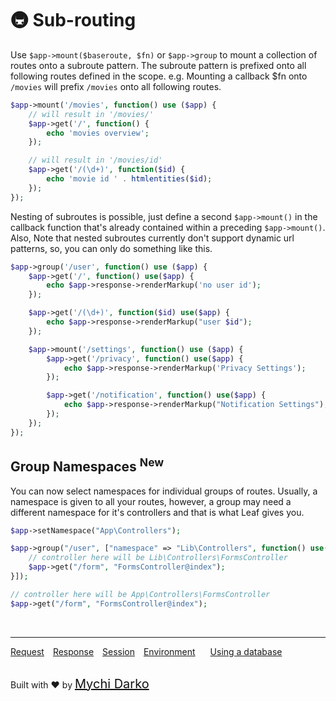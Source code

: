 # 🚇 Sub-routing

Use `$app->mount($baseroute, $fn)` or `$app->group` to mount a collection of routes onto a subroute pattern. The subroute pattern is prefixed onto all following routes defined in the scope. e.g. Mounting a callback $fn onto `/movies` will prefix `/movies` onto all following routes.

```php
$app->mount('/movies', function() use ($app) {
    // will result in '/movies/'
    $app->get('/', function() {
        echo 'movies overview';
    });

    // will result in '/movies/id'
    $app->get('/(\d+)', function($id) {
        echo 'movie id ' . htmlentities($id);
    });
});
```

Nesting of subroutes is possible, just define a second `$app->mount()` in the callback function that's already contained within a preceding `$app->mount()`. Also, Note that nested subroutes currently don't support dynamic url patterns, so, you can only do something like this.

```php
$app->group('/user', function() use ($app) {
    $app->get('/', function() use($app) {
        echo $app->response->renderMarkup('no user id');
    });

    $app->get('/(\d+)', function($id) use($app) {
        echo $app->response->renderMarkup("user $id");
    });

    $app->mount('/settings', function() use ($app) {
        $app->get('/privacy', function() use($app) {
            echo $app->response->renderMarkup('Privacy Settings');
        });

        $app->get('/notification', function() use($app) {
            echo $app->response->renderMarkup("Notification Settings");
        });
    });
});
```

## Group Namespaces <sup class="new-tag-1">New</sup>

You can now select namespaces for individual groups of routes. Usually, a namespace is given to all your routes, however, a group may need a different namespace for it's controllers and that is what Leaf gives you.

```php
$app->setNamespace("App\Controllers");

$app->group("/user", ["namespace" => "Lib\Controllers", function() use($app) {
    // controller here will be Lib\Controllers\FormsController
    $app->get("/form", "FormsController@index");
}]);

// controller here will be App\Controllers\FormsController
$app->get("/form", "FormsController@index");
```

<br>
<hr>

<a href="#/v/2.0/http/request" style="margin: 0px">Request</a>
<a href="#/v/2.0/http/response" style="margin: 0px 10px;">Response</a>
<a href="#/v/2.0/http/session" style="margin: 0px; 10px;">Session</a>
<a href="#/v/2.0/environment" style="margin: 0px 10px;">Environment</a>
<a href="#/v/2.0/database" style="margin: 0px 10px;">Using a database</a>

<br>
Built with ❤ by <a href="https://mychi.netlify.app" style="font-size: 20px; color: #111;" target="_blank">Mychi Darko</a>

